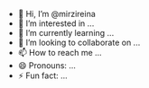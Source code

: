 - 👋 Hi, I’m @mirzireina
- 👀 I’m interested in ...
- 🌱 I’m currently learning ...
- 💞️ I’m looking to collaborate on ...
- 📫 How to reach me ...
- 😄 Pronouns: ...
- ⚡ Fun fact: ...

<!---
mirzireina/mirzireina is a ✨ special ✨ repository because its `README.md` (this file) appears on your GitHub profile.
You can click the Preview link to take a look at your changes.
--->

